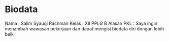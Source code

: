 # Biodata
Nama : Salim Syauqi Rachman
Kelas : XII PPLG B
Alasan PKL : Saya ingin menambah wawasan pekerjaan dan dapat mengisi biodata diri dengan lebih baik
